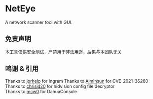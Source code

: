 # NetEye
A network scanner tool with GUI.


## 免责声明

本工具仅供安全测试，严禁用于非法用途，后果与本团队无关

## 鸣谢 & 引用

Thanks to [jorhelp](https://github.com/jorhelp/Ingram) for Ingram
Thanks to [Aiminsun](https://github.com/Aiminsun/CVE-2021-36260) for CVE-2021-36260
Thanks to [chrisjd20](https://github.com/chrisjd20/hikvision_CVE-2017-7921_auth_bypass_config_decryptor) for hidvision config file decryptor  
Thanks to [mcw0](https://github.com/mcw0/DahuaConsole) for DahuaConsole
